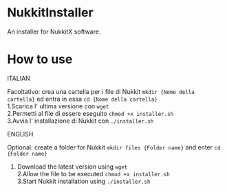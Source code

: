 # NukkitInstaller
An installer for NukkitX software.

# How to use 

ITALIAN

Facoltativo: crea una cartella per i file di Nukkit ```mkdir {Nome della cartella}``` ed entra in essa ```cd {Nome della cartella}```<br />
1.Scarica l' ultima versione con ```wget```<br />
2.Permetti al file di essere eseguito ```chmod +x installer.sh```<br />
3.Avvia l' installazione di Nukkit con ```./installer.sh```<br />

ENGLISH

Optional: create a folder for Nukkit ```mkdir files {Folder name}``` and enter ```cd {Folder name}```<br />
1. Download the latest version using ```wget```<br />
2.Allow the file to be executed ```chmod +x installer.sh```<br />
3.Start Nukkit installation using ```./installer.sh```<br />

